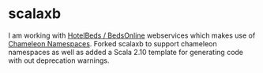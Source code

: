 scalaxb 
=======

I am working with [HotelBeds / BedsOnline](http://www.bedsonline.com/public/uk/interface.html) webservices which makes use of [Chameleon Namespaces](http://www.xfront.com/ZeroOneOrManyNamespaces.html#mixed).  Forked scalaxb to support chameleon namespaces as well as added a Scala 2.10 template for generating code with out deprecation warnings.
